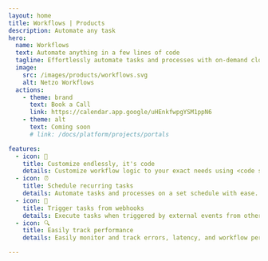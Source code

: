 ```yaml
---
layout: home
title: Workflows | Products
description: Automate any task
hero:
  name: Workflows
  text: Automate anything in a few lines of code
  tagline: Effortlessly automate tasks and processes with on-demand cloud compute. Unlock efficiency and productivity across your organization.
  image:
    src: /images/products/workflows.svg
    alt: Netzo Workflows
  actions:
    - theme: brand
      text: Book a Call
      link: https://calendar.app.google/uHEnkfwpgYSM1ppN6
    - theme: alt
      text: Coming soon
      # link: /docs/platform/projects/portals

features:
  - icon: 🚀
    title: Customize endlessly, it's code
    details: Customize workflow logic to your exact needs using <code style="color:#0080ff;">JavaScript</code> and <code style="color:#0080ff;">TypeScript</code> with open-source library support.
  - icon: ⏰
    title: Schedule recurring tasks
    details: Automate tasks and processes on a set schedule with ease.
  - icon: 🔌
    title: Trigger tasks from webhooks
    details: Execute tasks when triggered by external events from other systems.
  - icon: 🔍
    title: Easily track performance
    details: Easily monitor and track errors, latency, and workflow performance in real-time.

---
```


<script setup>
import BannerCta from '@theme/components/banners/BannerCta.vue'
import Footer from '@theme/components/Footer.vue'
import locale from '@theme/../../locales/en'
</script>

<section class="mt-32">
  <BannerCta v-bind="locale.home.sectionBannerCta" />

  <!-- <NewsLetter /> -->

  <Footer v-bind="locale.footer" />
</section>